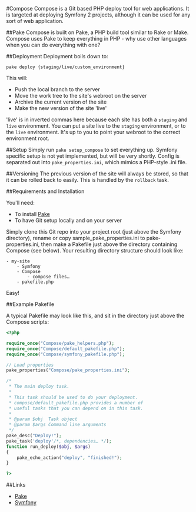 #Compose
Compose is a Git based PHP deploy tool for web applications. It is targeted at deploying Symfony 2 projects, although it can be used for any sort of web application.

##Pake
Compose is built on Pake, a PHP build tool similar to Rake or Make. Compose uses Pake to keep everything in PHP - why use other languages when you can do everything with one?

##Deployment
Deployment boils down to:

```
pake deploy {staging/live/custom_environment}
```

This will:

- Push the local branch to the server
- Move the work tree to the site's webroot on the server
- Archive the current version of the site
- Make the new version of the site 'live'

'live' is in inverted commas here because each site has both a `staging` and `live` environment. You can put a site live to the `staging` environment, or to the `live` environment. It's up to you to point your webroot to the correct environment root.

##Setup
Simply run `pake setup_compose` to set everything up. Symfony specific setup is not yet implemented, but will be very shortly. Config is separated out into `pake_properties.ini`, which mimics a PHP-style .ini file.

##Versioning
The previous version of the site will always be stored, so that it can be rolled back to easily. This is handled by the `rollback` task.

##Requirements and Installation

You'll need:

- To install [Pake](https://github.com/indeyets/pake "Pake")
- To have Git setup locally and on your server

Simply clone this Git repo into your project root (just above the Symfony directory), rename or copy sample_pake_properties.ini to pake-properties.ini, then make a Pakefile just above the directory containing Compose (see below). Your resulting directory structure should look like:

```
- my-site
    - Symfony
    - Compose
        - compose files…
    - pakefile.php
```

Easy!

##Example Pakefile

A typical Pakefile may look like this, and sit in the directory just above the Compose scripts:

```php
<?php

require_once("Compose/pake_helpers.php");
require_once("Compose/default_pakefile.php");
require_once("Compose/symfony_pakefile.php");

// Load properties
pake_properties("Compose/pake_properties.ini");

/*
 * The main deploy task.
 *
 * This task should be used to do your deployment.
 * compose/default_pakefile.php provides a number of
 * useful tasks that you can depend on in this task.
 *
 * @param $obj  Task object
 * @param $args Command line arguments
 */
pake_desc("Deploy!");
pake_task('deploy'/*, dependencies… */);
function run_deploy($obj, $args)
{
    pake_echo_action("deploy", "finished!");
}

?>
```

##Links

- [Pake](https://github.com/indeyets/pake "Pake")
- [Symfony](http://symfony.com/ "Symfony")

